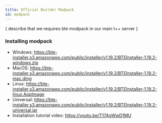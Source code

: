 ```yaml
---
title: Official Builder Madpack
id: modpack
---
```


{ describe that we requires bte modpack in our main t++ server }


### Installing modpack 
- Windows: https://bte-installer.s3.amazonaws.com/public/installer/v1.19.2/BTEInstaller-1.19.2-windows.zip
- MacOS: https://bte-installer.s3.amazonaws.com/public/installer/v1.19.2/BTEInstaller-1.19.2-mac.dmg
- Linux: https://bte-installer.s3.amazonaws.com/public/installer/v1.19.2/BTEInstaller-1.19.2-linux.AppImage
- Universal: https://bte-installer.s3.amazonaws.com/public/installer/v1.19.2/BTEInstaller-1.19.2-universal.jar
- Installation tutorial video: https://youtu.be/T174gWwD1MU